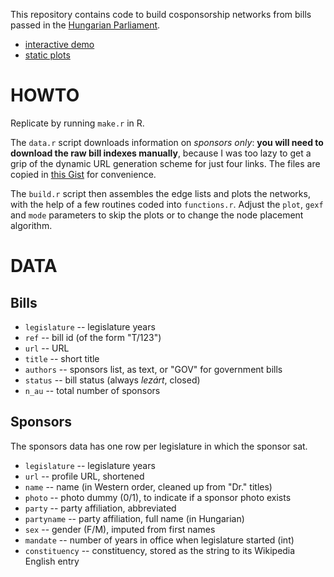 This repository contains code to build cosponsorship networks from bills passed in the [Hungarian Parliament](http://www.parlament.hu/).

- [interactive demo](http://briatte.org/orszaggyules)
- [static plots](http://briatte.org/orszaggyules/plots.html)

# HOWTO

Replicate by running `make.r` in R.

The `data.r` script downloads information on _sponsors only_: __you will need to download the raw bill indexes manually__, because I was too lazy to get a grip of the dynamic URL generation scheme for just four links. The files are copied in [this Gist](https://gist.github.com/briatte/2456835d188eabed0382) for convenience.

The `build.r` script then assembles the edge lists and plots the networks, with the help of a few routines coded into `functions.r`. Adjust the `plot`, `gexf` and `mode` parameters to skip the plots or to change the node placement algorithm.

# DATA

## Bills

- `legislature` -- legislature years
- `ref` -- bill id (of the form "T/123")
- `url` -- URL
- `title` -- short title
- `authors` -- sponsors list, as text, or "GOV" for government bills
- `status` -- bill status (always _lezárt_, closed)
- `n_au` -- total number of sponsors

## Sponsors

The sponsors data has one row per legislature in which the sponsor sat.

- `legislature` -- legislature years
- `url` -- profile URL, shortened
- `name` -- name (in Western order, cleaned up from "Dr." titles)
- `photo` -- photo dummy (0/1), to indicate if a sponsor photo exists
- `party` -- party affiliation, abbreviated
- `partyname` -- party affiliation, full name (in Hungarian)
- `sex` -- gender (F/M), imputed from first names
- `mandate` -- number of years in office when legislature started (int)
- `constituency` -- constituency, stored as the string to its Wikipedia English entry
